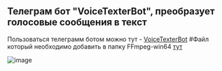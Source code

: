 ## Телеграм бот "VoiceTexterBot", преобразует голосовые сообщения в текст

Пользоваться телеграмм ботом можно тут - [VoiceTexterBot](https://t.me/convert_voice_to_text_bot)
#Файл который необходимо добавить в папку FFmpeg-win64 [тут](https://drive.google.com/file/d/1U26du125BD6I4v-D4vWMWDIi-BrX-YPx/view?usp=sharing)

![image](https://user-images.githubusercontent.com/101334622/180606471-d3d7ae94-13fb-4add-89c1-2cfd0bc7bc44.png)
